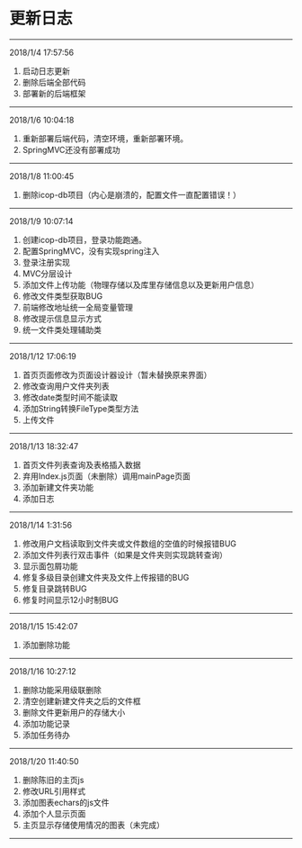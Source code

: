 # 更新日志

---
2018/1/4 17:57:56 

1. 启动日志更新
2. 删除后端全部代码
3. 部署新的后端框架

---
2018/1/6 10:04:18 

1. 重新部署后端代码，清空环境，重新部署环境。
2. SpringMVC还没有部署成功

---
2018/1/8 11:00:45 

1. 删除icop-db项目（内心是崩溃的，配置文件一直配置错误！）

---
2018/1/9 10:07:14 

1. 创建icop-db项目，登录功能跑通。
2. 配置SpringMVC，没有实现spring注入
3. 登录注册实现
4. MVC分层设计
5. 添加文件上传功能（物理存储以及库里存储信息以及更新用户信息）
6. 修改文件类型获取BUG
7. 前端修改地址统一全局变量管理
8. 修改提示信息显示方式
9. 统一文件类处理辅助类

---
2018/1/12 17:06:19 

1. 首页页面修改为页面设计器设计（暂未替换原来界面）
2. 修改查询用户文件夹列表
3. 修改date类型时间不能读取
4. 添加String转换FileType类型方法
5. 上传文件

---
2018/1/13 18:32:47 

1. 首页文件列表查询及表格插入数据
2. 弃用Index.js页面（未删除）调用mainPage页面
3. 添加新建文件夹功能
4. 添加日志

---
2018/1/14 1:31:56 

1. 修改用户文档读取到文件夹或文件数组的空值的时候报错BUG
2. 添加文件列表行双击事件（如果是文件夹则实现跳转查询）
3. 显示面包屑功能
4. 修复多级目录创建文件夹及文件上传报错的BUG
5. 修复目录跳转BUG
6. 修复时间显示12小时制BUG

---
2018/1/15 15:42:07 

1. 添加删除功能

---
2018/1/16 10:27:12 

1. 删除功能采用级联删除
2. 清空创建新建文件夹之后的文件框
3. 删除文件更新用户的存储大小
4. 添加功能记录
5. 添加任务待办

---
2018/1/20 11:40:50 

1. 删除陈旧的主页js
2. 修改URL引用样式
3. 添加图表echars的js文件
4. 添加个人显示页面
5. 主页显示存储使用情况的图表（未完成）

---